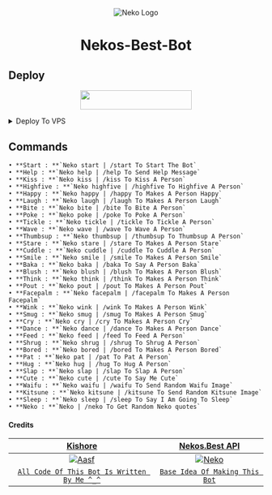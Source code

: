 <p align="center">
  <img src="https://telegra.ph/file/e21e87a24b576dae4c38b.jpg" alt="Neko Logo">
</p>
<h1 align="center">
  <b>Nekos-Best-Bot</b>
</h1>

## Deploy
<p align="center"><a href="https://heroku.com/deploy?template=https://github.com/karanveersinghA2XY/Nekos-Best-Bot"> <img src="https://img.shields.io/badge/Deploy%20To%20Heroku-black?style=for-the-badge&logo=heroku" width="220" height="38.45"/></a></p>

<details><summary>Deploy To VPS</summary>
<p>
<pre>
git clone https://github.com/Team-Aasf/Nekos-Best-Bot
cd Nekos-Best-Bot
# Install Packages
pip3 install -r requirements.txt
# Edit `main.py` with variables as given below then run bot
python3 -m main
</pre>
</p>
</details>

## Commands
```
• **Start : **`Neko start | /start To Start The Bot`
• **Help : **`Neko help | /help To Send Help Message`
• **Kiss : **`Neko kiss | /kiss To Kiss A Person`
• **Highfive : **`Neko highfive | /highfive To Highfive A Person`
• **Happy : **`Neko happy | /happy To Makes A Person Happy`
• **Laugh : **`Neko laugh | /laugh To Makes A Person Laugh`
• **Bite : **`Neko bite | /bite To Bite A Person`
• **Poke : **`Neko poke | /poke To Poke A Person`
• **Tickle : **`Neko tickle | /tickle To Tickle A Person`
• **Wave : **`Neko wave | /wave To Wave A Person`
• **Thumbsup : **`Neko thumbsup | /thumbsup To Thumbsup A Person`
• **Stare : **`Neko stare | /stare To Makes A Person Stare`
• **Cuddle : **`Neko cuddle | /cuddle To Cuddle A Person`
• **Smile : **`Neko smile | /smile To Makes A Person Smile`
• **Baka : **`Neko baka | /baka To Say A Person Baka`
• **Blush : **`Neko blush | /blush To Makes A Person Blush`
• **Think : **`Neko think | /think To Makes A Person Think`
• **Pout : **`Neko pout | /pout To Makes A Person Pout`
• **Facepalm : **`Neko facepalm | /facepalm To Makes A Person Facepalm`
• **Wink : **`Neko wink | /wink To Makes A Person Wink`
• **Smug : **`Neko smug | /smug To Makes A Person Smug`
• **Cry : **`Neko cry | /cry To Makes A Person Cry`
• **Dance : **`Neko dance | /dance To Makes A Person Dance`
• **Feed : **`Neko feed | /feed To Feed A Person`
• **Shrug : **`Neko shrug | /shrug To Shrug A Person`
• **Bored : **`Neko bored | /bored To Makes A Person Bored`
• **Pat : **`Neko pat | /pat To Pat A Person`
• **Hug : **`Neko hug | /hug To Hug A Person`
• **Slap : **`Neko slap | /slap To Slap A Person`
• **Cute : **`Neko cute | /cute To Say Me Cute`
• **Waifu : **`Neko waifu | /waifu To Send Random Waifu Image`
• **Kitsune : **`Neko kitsune | /kitsune To Send Random Kitsune Image`
• **Sleep : **`Neko sleep | /sleep To Say I Am Going To Sleep`
• **Neko : **`Neko | /neko To Get Random Neko quotes`
```

#### Credits

| <a href="https://github.com/AASFCYBERKING" target="_blank">**Kishore**</a> | <a href="https://github.com/nekos-best" target="_blank">**Nekos.Best API**</a> | 
| :---: |:---:|
| [![Aasf](https://avatars.githubusercontent.com/u/89995228?s=96&v=4)](https://github.com/AASFCYBERKING)    | [![Neko](https://avatars.githubusercontent.com/u/85041320?s=200&v=4)](https://github.com/nekos-best) |
| <a href="https://github.com/Team-Aasf/Nekos-Best-Bot/commits?author=AASFCYBERKING" target="_blank">`All Code Of This Bot Is Written By Me ^_^`</a> | <a href="https://github.com/nekos-best" target="_blank">`Base Idea Of Making This Bot`</a> |
